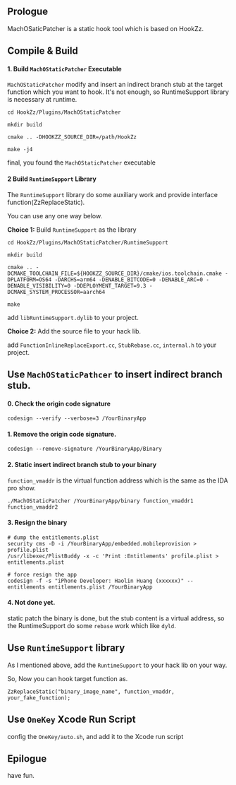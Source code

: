 ## Prologue

MachOSaticPatcher is a static hook tool which is based on HookZz.

## Compile & Build

#### 1. Build `MachOStaticPatcher` Executable

`MachOStaticPatcher` modify and insert an indirect branch stub at the target function which you want to hook. It's not enough, so RuntimeSupport library is necessary at runtime.

```
cd HookZz/Plugins/MachOStaticPatcher

mkdir build

cmake .. -DHOOKZZ_SOURCE_DIR=/path/HookZz

make -j4
```

final, you found the `MachOStaticPatcher` executable

#### 2 Build `RuntimeSupport` Library

The `RuntimeSupport` library do some auxiliary work and provide interface function(ZzReplaceStatic).

You can use any one way below.

**Choice 1:** Build `RuntimeSupport` as the library

```
cd HookZz/Plugins/MachOStaticPatcher/RuntimeSupport

mkdir build

cmake .. -DCMAKE_TOOLCHAIN_FILE=${HOOKZZ_SOURCE_DIR}/cmake/ios.toolchain.cmake -DPLATFORM=OS64 -DARCHS=arm64 -DENABLE_BITCODE=0 -DENABLE_ARC=0 -DENABLE_VISIBILITY=0 -DDEPLOYMENT_TARGET=9.3 -DCMAKE_SYSTEM_PROCESSOR=aarch64

make
```

add `libRuntimeSupport.dylib` to your project.


**Choice 2:** Add the source file to your hack lib.

add `FunctionInlineReplaceExport.cc`, `StubRebase.cc`, `internal.h` to your project.


## Use `MachOStaticPathcer` to insert indirect branch stub.

#### 0. Check the origin code signature

```
codesign --verify --verbose=3 /YourBinaryApp
```

#### 1. Remove the origin code signature.

```
codesign --remove-signature /YourBinaryApp/Binary
```

#### 2. Static insert indirect branch stub to your binary

`function_vmaddr` is the virtual function address which is the same as the IDA pro show.

```
./MachOStaticPatcher /YourBinaryApp/binary function_vmaddr1 function_vmaddr2
```

#### 3. Resign the binary

```
# dump the entitlements.plist
security cms -D -i /YourBinaryApp/embedded.mobileprovision > profile.plist
/usr/libexec/PlistBuddy -x -c 'Print :Entitlements' profile.plist > entitlements.plist

# force resign the app
codesign -f -s "iPhone Developer: Haolin Huang (xxxxxx)" --entitlements entitlements.plist /YourBinaryApp
```

#### 4. Not done yet.

static patch the binary is done, but the stub content is a virtual address, so the RuntimeSupport do some `rebase` work which like `dyld`.

## Use `RuntimeSupport` library


As I mentioned above, add the `RuntimeSupport` to your hack lib on your way.

So, Now you can hook target function as.

```
ZzReplaceStatic("binary_image_name", function_vmaddr, your_fake_function);
```

## Use `OneKey` Xcode Run Script

config the `OneKey/auto.sh`, and add it to the Xcode run script

## Epilogue

have fun.